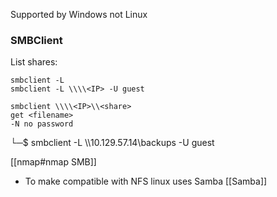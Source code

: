 Supported by Windows not Linux

### SMBClient
List shares:
```
smbclient -L
smbclient -L \\\\<IP> -U guest
```

```
smbclient \\\\<IP>\\<share>
get <filename>
-N no password
```

└─$ smbclient -L \\\\10.129.57.14\\backups -U guest

[[nmap#nmap SMB]]

- To make compatible with NFS linux uses Samba
[[Samba]]
